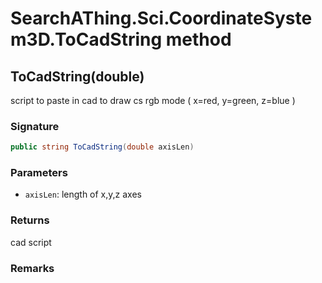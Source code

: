 # SearchAThing.Sci.CoordinateSystem3D.ToCadString method
## ToCadString(double)
script to paste in cad to draw cs rgb mode ( x=red, y=green, z=blue )

### Signature
```csharp
public string ToCadString(double axisLen)
```
### Parameters
- `axisLen`: length of x,y,z axes

### Returns
cad script
### Remarks


